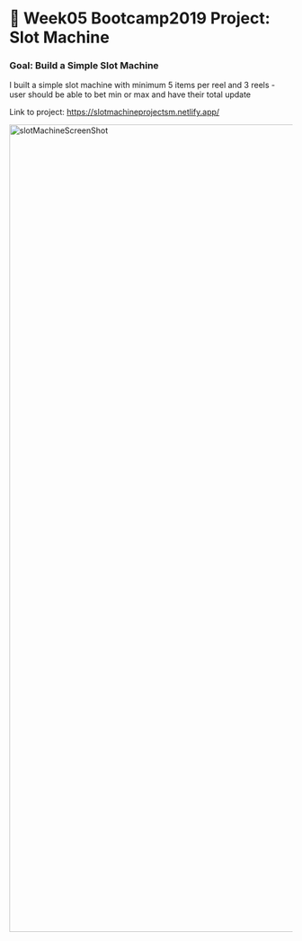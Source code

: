 # 🎰 Week05 Bootcamp2019 Project: Slot Machine

### Goal: Build a Simple Slot Machine

I built a simple slot machine with minimum 5 items per reel and 3 reels - user should be able to bet min or max and have their total update

Link to project: https://slotmachineprojectsm.netlify.app/

<img width="1436" alt="slotMachineScreenShot" src="https://user-images.githubusercontent.com/89002541/133724896-34984382-5ae4-4587-8d01-56afc08063f7.png">


